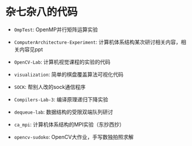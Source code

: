 # 杂七杂八的代码

* `OmpTest`: OpenMP并行矩阵运算实验

* `ComputerArchitecture-Experiment`: 计算机体系结构某次研讨相关内容，相关内容见ppt

* `OpenCV-Lab`: 计算机视觉课程的实验的代码

* `visualization`: 简单的棋盘覆盖算法可视化代码

* `SOCK`: 帮别人改的sock通信程序

* `Compilers-Lab-3`: 编译原理递归下降实验

* `dequeue-lab`: 数据结构的受限双端队列研讨

* `ca_mpi`: 计算机体系结构的MPI实验（东抄西抄）

* `opencv-sudoko`: OpenCV大作业，手写数独拍照求解
